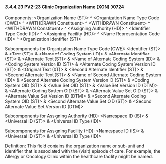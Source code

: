 #### *3.4.4.23* PV2-23 Clinic Organization Name (XON) 00724

Components: &lt;Organization Name (ST)> ^ &lt;Organization Name Type Code (CWE)> ^ &lt;WITHDRAWN Constituent> ^ &lt;WITHDRAWN Constituent> ^ &lt;WITHDRAWN Constituent> ^ &lt;Assigning Authority (HD)> ^ &lt;Identifier Type Code (ID)> ^ &lt;Assigning Facility (HD)> ^ &lt;Name Representation Code (ID)> ^ &lt;Organization Identifier (ST)>

Subcomponents for Organization Name Type Code (CWE): &lt;Identifier (ST)> & &lt;Text (ST)> & &lt;Name of Coding System (ID)> & &lt;Alternate Identifier (ST)> & &lt;Alternate Text (ST)> & &lt;Name of Alternate Coding System (ID)> & &lt;Coding System Version ID (ST)> & &lt;Alternate Coding System Version ID (ST)> & &lt;Original Text (ST)> & &lt;Second Alternate Identifier (ST)> & &lt;Second Alternate Text (ST)> & &lt;Name of Second Alternate Coding System (ID)> & &lt;Second Alternate Coding System Version ID (ST)> & &lt;Coding System OID (ST)> & &lt;Value Set OID (ST)> & &lt;Value Set Version ID (DTM)> & &lt;Alternate Coding System OID (ST)> & &lt;Alternate Value Set OID (ST)> & &lt;Alternate Value Set Version ID (DTM)> & &lt;Second Alternate Coding System OID (ST)> & &lt;Second Alternate Value Set OID (ST)> & &lt;Second Alternate Value Set Version ID (DTM)>

Subcomponents for Assigning Authority (HD): &lt;Namespace ID (IS)> & &lt;Universal ID (ST)> & &lt;Universal ID Type (ID)>

Subcomponents for Assigning Facility (HD): &lt;Namespace ID (IS)> & &lt;Universal ID (ST)> & &lt;Universal ID Type (ID)>

Definition: This field contains the organization name or sub-unit and identifier that is associated with the (visit) episode of care. For example, the Allergy or Oncology Clinic within the healthcare facility might be named.
